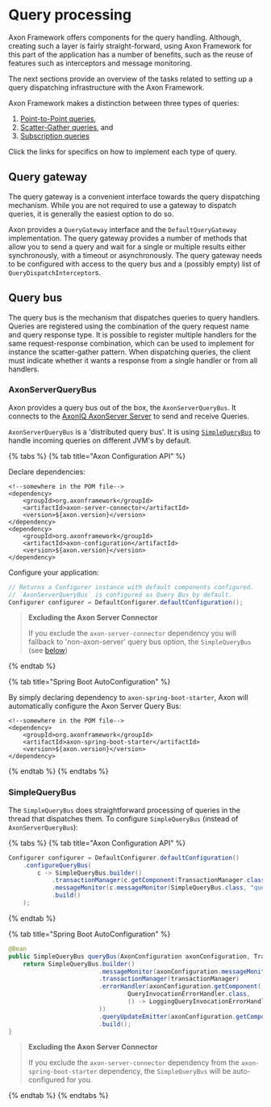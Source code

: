 # Query processing

Axon Framework offers components for the query handling. 
Although, creating such a layer is fairly straight-forward, 
 using Axon Framework for this part of the application has a number of benefits, 
 such as the reuse of features such as interceptors and message monitoring.

The next sections provide an overview of the tasks related to setting up a query dispatching infrastructure with the
 Axon Framework.

Axon Framework makes a distinction between three types of queries:

1. [Point-to-Point queries](../implementing-domain-logic/query-handling/dispatching-queries.md#point-to-point-queries),
2. [Scatter-Gather queries](../implementing-domain-logic/query-handling/dispatching-queries.md#scatter-gather-queries), and
3. [Subscription queries](../implementing-domain-logic/query-handling/dispatching-queries.md#subscription-queries)

Click the links for specifics on how to implement each type of query.

## Query gateway

The query gateway is a convenient interface towards the query dispatching mechanism. 
While you are not required to use a gateway to dispatch queries,
 it is generally the easiest option to do so. 

Axon provides a `QueryGateway` interface and the `DefaultQueryGateway` implementation. 
The query gateway provides a number of methods that allow you to send a query and wait for a single 
 or multiple results either synchronously, with a timeout or asynchronously. 
The query gateway needs to be configured with access to the query bus and a
 \(possibly empty\) list of `QueryDispatchInterceptor`s.

## Query bus

The query bus is the mechanism that dispatches queries to query handlers. 
Queries are registered using the combination of the query request name and query response type. 
It is possible to register multiple handlers for the same request-response combination,
 which can be used to implement for instance the scatter-gather pattern. 
When dispatching queries, the client must indicate whether it wants a response from a single handler or from all handlers.

### AxonServerQueryBus

Axon provides a query bus out of the box, the `AxonServerQueryBus`. 
It connects to the [AxonIQ AxonServer Server](../introduction/axon-server.md) to send and receive Queries.

`AxonServerQueryBus` is a 'distributed query bus'. It is using [`SimpleQueryBus`](query-processing.md#simplequerybus)
 to handle incoming queries on different JVM's by default.

{% tabs %}
{% tab title="Axon Configuration API" %}

Declare dependencies:
```
<!--somewhere in the POM file-->
<dependency>
    <groupId>org.axonframework</groupId>
    <artifactId>axon-server-connector</artifactId>
    <version>${axon.version}</version>
</dependency>
<dependency>
    <groupId>org.axonframework</groupId>
    <artifactId>axon-configuration</artifactId>
    <version>${axon.version}</version>
</dependency>
```
Configure your application:
```java
// Returns a Configurer instance with default components configured. 
// `AxonServerQueryBus` is configured as Query Bus by default.
Configurer configurer = DefaultConfigurer.defaultConfiguration();
```
> **Excluding the Axon Server Connector**
> 
> If you exclude the `axon-server-connector` dependency you will fallback to 'non-axon-server' query bus option,
>  the `SimpleQueryBus` (see [below](query-processing.md#simplequerybus))

{% endtab %}

{% tab title="Spring Boot AutoConfiguration" %}

By simply declaring dependency to `axon-spring-boot-starter`,
 Axon will automatically configure the Axon Server Query Bus:
```
<!--somewhere in the POM file-->
<dependency>
    <groupId>org.axonframework</groupId>
    <artifactId>axon-spring-boot-starter</artifactId>
    <version>${axon.version}</version>
</dependency>

```
{% endtab %}
{% endtabs %}

### SimpleQueryBus

The `SimpleQueryBus` does straightforward processing of queries in the thread that dispatches them. 
To configure `SimpleQueryBus` (instead of `AxonServerQueryBus`):

{% tabs %}
{% tab title="Axon Configuration API" %}

```java
Configurer configurer = DefaultConfigurer.defaultConfiguration()
    .configureQueryBus(
        c -> SimpleQueryBus.builder()
            .transactionManager(c.getComponent(TransactionManager.class))
            .messageMonitor(c.messageMonitor(SimpleQueryBus.class, "queryBus"))
            .build()
    );
 ```
{% endtab %}

{% tab title="Spring Boot AutoConfiguration" %}
```java
@Bean
public SimpleQueryBus queryBus(AxonConfiguration axonConfiguration, TransactionManager transactionManager) {
    return SimpleQueryBus.builder()
                         .messageMonitor(axonConfiguration.messageMonitor(QueryBus.class, "queryBus"))
                         .transactionManager(transactionManager)
                         .errorHandler(axonConfiguration.getComponent(
                                 QueryInvocationErrorHandler.class,
                                 () -> LoggingQueryInvocationErrorHandler.builder().build()
                         ))
                         .queryUpdateEmitter(axonConfiguration.getComponent(QueryUpdateEmitter.class))
                         .build();
}

```
> **Excluding the Axon Server Connector**
>
> If you exclude the `axon-server-connector` dependency from the `axon-spring-boot-starter` dependency, 
>  the `SimpleQueryBus` will be auto-configured for you. 

{% endtab %}
{% endtabs %}
